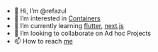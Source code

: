 - 👋 Hi, I’m @refazul
- 👀 I’m interested in [Containers](https://www.docker.com/resources/what-container)
- 🌱 I’m currently learning [flutter](https://flutter.dev/), [next.js](https://nextjs.org/)
- 💞️ I’m looking to collaborate on Ad hoc Projects
- 📫 How to reach [me](https://www.upwork.com/freelancers/~01f384c7c2569ecfcb)

<!---
refazul/refazul is a ✨ special ✨ repository because its `README.md` (this file) appears on your GitHub profile.
You can click the Preview link to take a look at your changes.
--->

